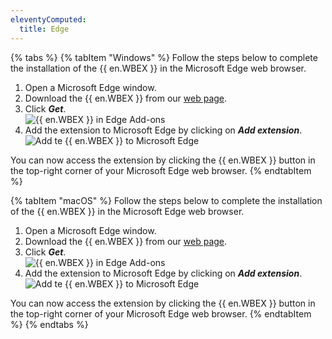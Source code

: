```yaml
---
eleventyComputed:
  title: Edge
---
```

{% tabs %}
{% tabItem "Windows" %}
Follow the steps below to complete the installation of the {{ en.WBEX }} in the Microsoft Edge web browser.  

1. Open a Microsoft Edge window. 
1. Download the {{ en.WBEX }} from our [web page](https://devolutions.net/workspace). 
1. Click ***Get***.  
![{{ en.WBEX }} in Edge Add-ons](https://webdevolutions.azureedge.net/docs/en/dwl/Dwl4012.png)
1. Add the extension to Microsoft Edge by clicking on ***Add extension***.  
![Add te {{ en.WBEX }} to Microsoft Edge](https://webdevolutions.azureedge.net/docs/en/dwl/Dwl4013.png)  

You can now access the extension by clicking the {{ en.WBEX }} button in the top-right corner of your Microsoft Edge web browser.
{% endtabItem %}

{% tabItem "macOS" %}
Follow the steps below to complete the installation of the {{ en.WBEX }} in the Microsoft Edge web browser.  

1. Open a Microsoft Edge window. 
1. Download the {{ en.WBEX }} from our [web page](https://devolutions.net/workspace). 
1. Click ***Get***.  
![{{ en.WBEX }} in Edge Add-ons](https://webdevolutions.azureedge.net/docs/en/dwl/Dwl4012.png)
1. Add the extension to Microsoft Edge by clicking on ***Add extension***.  
![Add te {{ en.WBEX }} to Microsoft Edge](https://webdevolutions.azureedge.net/docs/en/dwl/Dwl4013.png)  

You can now access the extension by clicking the {{ en.WBEX }} button in the top-right corner of your Microsoft Edge web browser.
{% endtabItem %}
{% endtabs %}